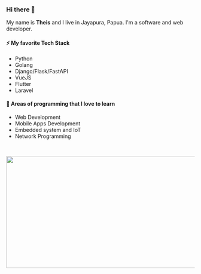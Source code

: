 ### Hi there 👋

My name is <b>Theis</b> and I live in Jayapura, Papua. I'm a software and web developer.

#### ⚡ My favorite Tech Stack

- Python
- Golang
- Django/Flask/FastAPI
- VueJS
- Flutter
- Laravel

#### 🌱 Areas of programming that I love to learn

- Web Development
- Mobile Apps Development
- Embedded system and IoT
- Network Programming


<br>
<p align="center">
  <img width="600" height="300" src="https://media.giphy.com/media/ZVik7pBtu9dNS/giphy.gif">
</p>

